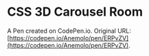 # CSS 3D Carousel Room

A Pen created on CodePen.io. Original URL: [https://codepen.io/Anemolo/pen/ERPvZV](https://codepen.io/Anemolo/pen/ERPvZV).

